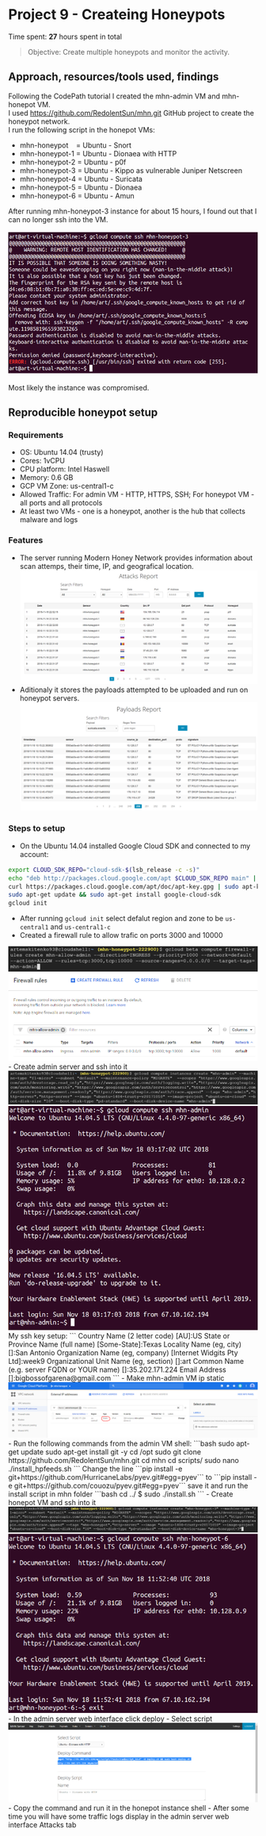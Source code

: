 # Project 9 - Createing Honeypots

Time spent: **27** hours spent in total

> Objective: Create multiple honeypots and monitor the activity.

## Approach, resources/tools used, findings
Following the CodePath tutorial I created the mhn-admin VM and mhn-honepot VM.  
I used https://github.com/RedolentSun/mhn.git GitHub project to create the honeypot network.  
I run the following script in the honepot VMs:
- mhn-honeypot&nbsp;&nbsp;&nbsp;&nbsp;= Ubuntu - Snort
- mhn-honeypot-1 = Ubuntu - Dionaea with HTTP
- mhn-honeypot-2 = Ubuntu - p0f
- mhn-honeypot-3 = Ubuntu - Kippo as vulnerable Juniper Netscreen
- mhn-honeypot-4 = Ubuntu - Suricata
- mhn-honeypot-5 = Ubuntu - Dionaea
- mhn-honeypot-6 = Ubuntu - Amun

After running mhn-honeypot-3 instance for about 15 hours, I found out that I can no longer ssh into the VM.<br />  
<img src="./img/ssh.PNG" /><br />  
Most likely the instance was compromised.

## Reproducible honeypot setup
### Requirements
- OS: Ubuntu 14.04 (trusty)
- Cores: 1vCPU
- CPU platform: Intel Haswell
- Memory: 0.6 GB
- GCP VM Zone: us-central1-c
- Allowed Traffic: For admin VM - HTTP, HTTPS, SSH; For honeypot VM - all ports and all protocols
- At least two VMs - one is a honeypot, another is the hub that collects malware and logs
### Features
- The server running Modern Honey Network provides information about scan attemps, their time, IP, and geografical location.<br />
<img src="./img/Attacks.PNG" /><br />  
- Aditionaly it stores the payloads attempted to be uploaded and run on honeypot servers.
<img src="./img/Payloads.PNG" /><br />  
### Steps to setup
- On the Ubuntu 14.04 installed Google Cloud SDK and connected to my account:  
```bash
export CLOUD_SDK_REPO="cloud-sdk-$(lsb_release -c -s)"
echo "deb http://packages.cloud.google.com/apt $CLOUD_SDK_REPO main" | sudo tee -a /etc/apt/sources.list.d/google-cloud-sdk.list
curl https://packages.cloud.google.com/apt/doc/apt-key.gpg | sudo apt-key add -
sudo apt-get update && sudo apt-get install google-cloud-sdk
gcloud init
```
- After running ```gcloud init``` select defalut region and zone to be ```us-central1``` and ```us-central1-c```
- Created a firewall rule to allow trafic on ports 3000 and 10000<br />  
<img src="./img/firewall_rule.PNG" />
<img src="./img/firewall_rule1.PNG" /><br />
- Create admin server and ssh into it<br />  
<img src="./img/create_admin_server_from_shell.PNG" />
<img src="./img/ssh_to_admin_server.PNG" /><br />  
My ssh key setup:
    ```
    Country Name (2 letter code) [AU]:US
    State or Province Name (full name) [Some-State]:Texas
    Locality Name (eg, city) []:San Antonio
    Organization Name (eg, company) [Internet Widgits Pty Ltd]:week9
    Organizational Unit Name (eg, section) []:art
    Common Name (e.g. server FQDN or YOUR name) []:35.202.171.224
    Email Address []:bigbossofgarena@gmail.com
    ```
- Make mhn-admin VM ip static
<img src="./img/admin_ip.PNG" /><br />  
- Run the following commands from the admin VM shell:
    ```bash
    sudo apt-get update
    sudo apt-get install git -y
    cd /opt
    sudo git clone https://github.com/RedolentSun/mhn.git
    cd mhn
    cd scripts/
    sudo nano ./install_hpfeeds.sh
    ```
    Change the line  
    ```pip install -e git+https://github.com/HurricaneLabs/pyev.git#egg=pyev```  
    to  
    ```pip install -e git+https://github.com/couozu/pyev.git#egg=pyev```  
    save it and run the install script in mhn folder
    ```bash
    cd ../
    $ sudo ./install.sh
    ```
- Create honepot VM and ssh into it<br />  
<img src="./img/create_honeypot_server_from_shell.PNG" />
<img src="./img/ssh_to_honeypot.PNG" /><br />  
- In the admin server web interface click deploy
- Select script
<img src="./img/honeypot_script.PNG" />
- Copy the command and run it in the honepot instance shell
- After some time you will have some traffic logs display in the admin server web interface Attacks tab